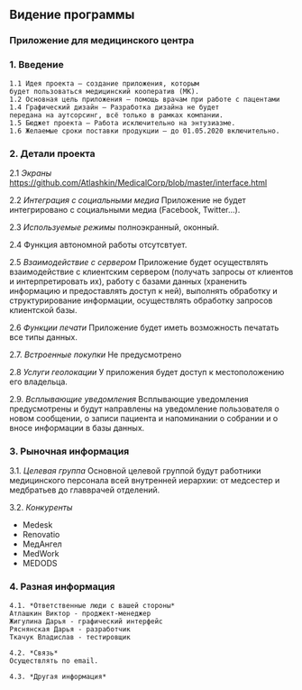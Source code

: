 ## __Видение программы__ ##
### __Приложение для медицинского центра__ ###

 ### 1. __Введение__ 
    1.1 Идея проекта – создание приложения, которым
    будет пользоваться медицинский кооператив (МК).
    1.2 Основная цель приложения – помощь врачам при работе с пацентами
    1.4 Графический дизайн – Разработка дизайна не будет
    передана на аутсорсинг, всё только в рамках компании.
    1.5 Бюджет проекта – Работа исключительно на энтузиазме.
    1.6 Желаемые сроки поставки продукции – до 01.05.2020 включительно.

 ### 2. __Детали проекта__
 2.1 *Экраны* 
 https://github.com/Atlashkin/MedicalCorp/blob/master/interface.html
 
 2.2 *Интеграция с социальными медиа* 
 Приложение не будет интегрировано с социальными медиа (Facebook, Twitter…).
 
 2.3 *Используемые режимы*
 полноэкранный, оконный.
 
 2.4 Функция автономной работы отсутсвтует.

 2.5 *Взаимодействие с сервером* 
 Приложение будет осуществлять взаимодействие с клиентским сервером (получать запросы от клиентов и интерпретировать их),      работу с базами данных (храненить информацию и предоставлять доступ к ней), выполнять обработку и структурирование  информации, осуществлять обработку запросов клиентской базы. 

 2.6 *Функции печати* 
Приложение будет иметь возможность печатать все типы данных. 

 2.7. *Встроенные покупки*
Не предусмотрено 

 2.8 *Услуги геолокации* 
У приложения будет доступ к местоположению его владельца. 

 2.9. *Всплывающие уведомления*
Всплывающие уведомления предусмотрены и будут направлены на уведомление пользователя о новом сообщении, о записи пациента и напоминании о собрании и о вносе информации в базы данных. 

### 3. __Рыночная информация__ 
  3.1. *Целевая группа*
  Основной целевой группой будут работники медицинского персонала всей внутренней иерархии: от медсестер и медбратьев до   главврачей отделений. 

  3.2. *Конкуренты*
  + Medesk
  + Renovatio
  + МедАнгел
  + MedWork
  + MEDODS

### 4. __Разная информация__  

    4.1. *Ответственные люди с вашей стороны* 
    Атлашкин Виктор - проджект-менеджер 
    Жигулина Дарья - графический интерфейс 
    Ряснянская Дарья - разработчик 
    Ткачук Владислав - тестировщик 
  
    4.2. *Связь* 
    Осуществлять по email. 
  
    4.3. *Другая информация* 



